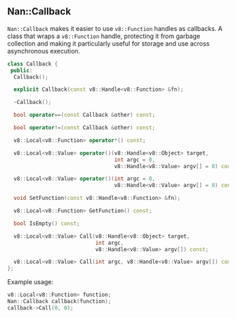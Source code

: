 ## Nan::Callback

`Nan::Callback` makes it easier to use `v8::Function` handles as callbacks. A class that wraps a `v8::Function` handle, protecting it from garbage collection and making it particularly useful for storage and use across asynchronous execution.

```c++
class Callback {
 public:
  Callback();

  explicit Callback(const v8::Handle<v8::Function> &fn);

  ~Callback();

  bool operator==(const Callback &other) const;

  bool operator!=(const Callback &other) const;

  v8::Local<v8::Function> operator*() const;

  v8::Local<v8::Value> operator()(v8::Handle<v8::Object> target,
                                  int argc = 0,
                                  v8::Handle<v8::Value> argv[] = 0) const;

  v8::Local<v8::Value> operator()(int argc = 0,
                                  v8::Handle<v8::Value> argv[] = 0) const;

  void SetFunction(const v8::Handle<v8::Function> &fn);

  v8::Local<v8::Function> GetFunction() const;

  bool IsEmpty() const;

  v8::Local<v8::Value> Call(v8::Handle<v8::Object> target,
                            int argc,
                            v8::Handle<v8::Value> argv[]) const;

  v8::Local<v8::Value> Call(int argc, v8::Handle<v8::Value> argv[]) const;
};
```

Example usage:

```c++
v8::Local<v8::Function> function;
Nan::Callback callback(function);
callback->Call(0, 0);
```
